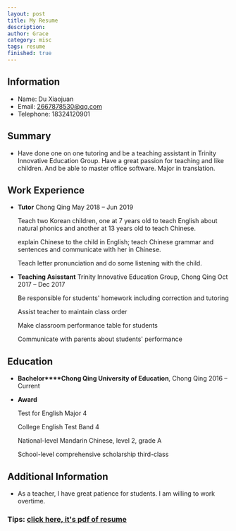 ```yaml
---
layout: post
title: My Resume
description: 
author: Grace
category: misc
tags: resume
finished: true
---
```


## Information

- Name: Du Xiaojuan
- Email: 2667878530@qq.com
- Telephone: 18324120901

## Summary

- Have done one on one tutoring and be a teaching assistant in Trinity Innovative Education Group. Have a great passion for teaching and like children. And be able to master office software. Major in translation.

## Work Experience

- **Tutor**       Chong Qing May 2018 – Jun 2019

  Teach two Korean children, one at 7 years old to teach English about natural phonics and another at 13 years old to teach Chinese.

  explain Chinese to the child in English; teach Chinese grammar and sentences and communicate with her in Chinese.

  Teach letter pronunciation and do some listening with the child.

- **Teaching Asisstant**        Trinity Innovative Education Group, Chong Qing Oct 2017 – Dec 2017

  Be responsible for students' homework including correction and tutoring

  Assist teacher to maintain class order

  Make classroom performance table for students

  Communicate with parents about students' performance



##  **Education**

- **Bachelor****Chong Qing University of Education**, Chong Qing 2016 – Current

- **Award**

  Test for English Major 4

  College English Test Band 4

  National-level Mandarin Chinese, level 2, grade A

  School-level comprehensive scholarship third-class

   

## **Additional Information**

- As a teacher, I have great patience for students. I am willing to work overtime.

  

### Tips: <a href="https://github.com/Grace-dxj/Vitae/blob/master/1610403121%E6%9D%9C%E6%99%93%E5%A8%9F%E7%AE%80%E5%8E%86.pdf">click here, it's pdf of resume</a> 